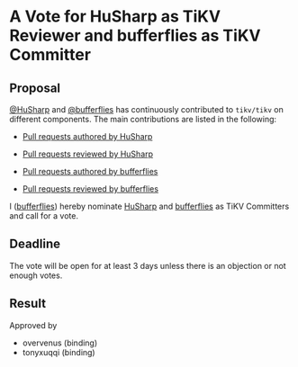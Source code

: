 # A Vote for HuSharp as TiKV Reviewer and bufferflies as TiKV Committer

## Proposal

[@HuSharp](https://github.com/HuSharp) and [@bufferflies](https://github.com/bufferflies) has continuously contributed to `tikv/tikv` on different components. The main contributions are listed in the following:

* [Pull requests authored by HuSharp](https://github.com/tikv/tikv/pulls?q=is%3Apr+author%3AHuSharp)

* [Pull requests reviewed by HuSharp](https://github.com/tikv/tikv/pulls?q=is%3Apr+reviewed-by%3AHuSharp)

* [Pull requests authored by bufferflies](https://github.com/tikv/tikv/pulls?q=is%3Apr+author%3Abufferflies)

* [Pull requests reviewed by bufferflies](https://github.com/tikv/tikv/pulls?q=is%3Apr+reviewed-by%3Abufferflies)

I ([bufferflies](https://github.com/HuSharp)) hereby nominate [HuSharp](https://github.com/ekexium) and [bufferflies](https://github.com/bufferflies) as TiKV Committers and call for a vote.

## Deadline

The vote will be open for at least 3 days unless there is an objection or not enough votes.

## Result

Approved by

* overvenus (binding)
* tonyxuqqi (binding)

